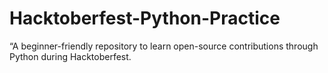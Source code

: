 # Hacktoberfest-Python-Practice
“A beginner-friendly repository to learn open-source contributions through Python during Hacktoberfest.
